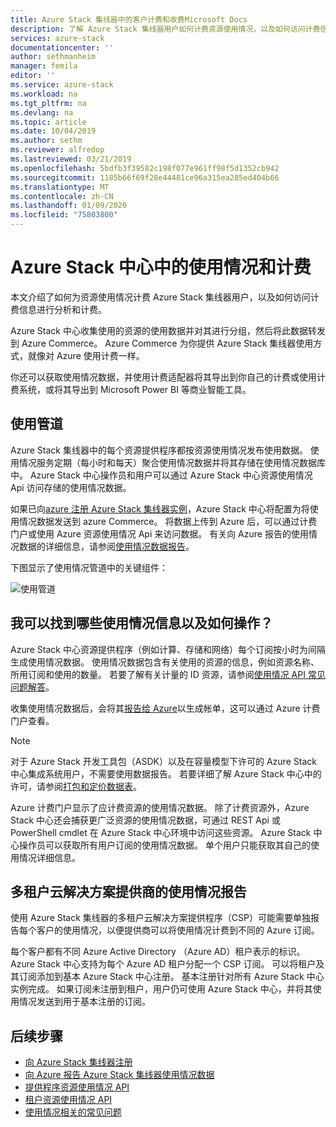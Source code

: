 ```yaml
---
title: Azure Stack 集线器中的客户计费和收费Microsoft Docs
description: 了解 Azure Stack 集线器用户如何计费资源使用情况，以及如何访问计费信息以进行分析和按使用计费。
services: azure-stack
documentationcenter: ''
author: sethmanheim
manager: femila
editor: ''
ms.service: azure-stack
ms.workload: na
ms.tgt_pltfrm: na
ms.devlang: na
ms.topic: article
ms.date: 10/04/2019
ms.author: sethm
ms.reviewer: alfredop
ms.lastreviewed: 03/21/2019
ms.openlocfilehash: 5bdfb3f39582c198f077e961ff98f5d1352cb942
ms.sourcegitcommit: 1185b66f69f28e44481ce96a315ea285ed404b66
ms.translationtype: MT
ms.contentlocale: zh-CN
ms.lasthandoff: 01/09/2020
ms.locfileid: "75803800"
---
```

# <a name="usage-and-billing-in-azure-stack-hub"></a>Azure Stack 中心中的使用情况和计费

本文介绍了如何为资源使用情况计费 Azure Stack 集线器用户，以及如何访问计费信息进行分析和计费。

Azure Stack 中心收集使用的资源的使用数据并对其进行分组，然后将此数据转发到 Azure Commerce。 Azure Commerce 为你提供 Azure Stack 集线器使用方式，就像对 Azure 使用计费一样。

你还可以获取使用情况数据，并使用计费适配器将其导出到你自己的计费或使用计费系统，或将其导出到 Microsoft Power BI 等商业智能工具。

## <a name="usage-pipeline"></a>使用管道

Azure Stack 集线器中的每个资源提供程序都按资源使用情况发布使用数据。 使用情况服务定期（每小时和每天）聚合使用情况数据并将其存储在使用情况数据库中。 Azure Stack 中心操作员和用户可以通过 Azure Stack 中心资源使用情况 Api 访问存储的使用情况数据。

如果已向[azure 注册 Azure Stack 集线器实例](azure-stack-registration.md)，Azure Stack 中心将配置为将使用情况数据发送到 azure Commerce。 将数据上传到 Azure 后，可以通过计费门户或使用 Azure 资源使用情况 Api 来访问数据。 有关向 Azure 报告的使用情况数据的详细信息，请参阅[使用情况数据报告](azure-stack-usage-reporting.md)。  

下图显示了使用情况管道中的关键组件：

![使用管道](media/azure-stack-billing-and-chargeback/usagepipeline.png)

## <a name="what-usage-information-can-i-find-and-how"></a>我可以找到哪些使用情况信息以及如何操作？

Azure Stack 中心资源提供程序（例如计算、存储和网络）每个订阅按小时为间隔生成使用情况数据。 使用情况数据包含有关使用的资源的信息，例如资源名称、所用订阅和使用的数量。 若要了解有关计量的 ID 资源，请参阅[使用情况 API 常见问题解答](azure-stack-usage-related-faq.md)。

收集使用情况数据后，会将其[报告给 Azure](azure-stack-usage-reporting.md)以生成帐单，这可以通过 Azure 计费门户查看。

> [!NOTE]  
> 对于 Azure Stack 开发工具包（ASDK）以及在容量模型下许可的 Azure Stack 中心集成系统用户，不需要使用数据报告。 若要详细了解 Azure Stack 中心中的许可，请参阅[打包和定价数据表](https://azure.microsoft.com/mediahandler/files/resourcefiles/5bc3f30c-cd57-4513-989e-056325eb95e1/Azure-Stack-packaging-and-pricing-datasheet.pdf)。

Azure 计费门户显示了应计费资源的使用情况数据。 除了计费资源外，Azure Stack 中心还会捕获更广泛资源的使用情况数据，可通过 REST Api 或 PowerShell cmdlet 在 Azure Stack 中心环境中访问这些资源。 Azure Stack 中心操作员可以获取所有用户订阅的使用情况数据。 单个用户只能获取其自己的使用情况详细信息。

## <a name="usage-reporting-for-multi-tenant-cloud-solution-providers"></a>多租户云解决方案提供商的使用情况报告

使用 Azure Stack 集线器的多租户云解决方案提供程序（CSP）可能需要单独报告每个客户的使用情况，以便提供商可以将使用情况计费到不同的 Azure 订阅。

每个客户都有不同 Azure Active Directory （Azure AD）租户表示的标识。 Azure Stack 中心支持为每个 Azure AD 租户分配一个 CSP 订阅。 可以将租户及其订阅添加到基本 Azure Stack 中心注册。 基本注册针对所有 Azure Stack 中心实例完成。 如果订阅未注册到租户，用户仍可使用 Azure Stack 中心，并将其使用情况发送到用于基本注册的订阅。

## <a name="next-steps"></a>后续步骤

- [向 Azure Stack 集线器注册](azure-stack-registration.md)
- [向 Azure 报告 Azure Stack 集线器使用情况数据](azure-stack-usage-reporting.md)
- [提供程序资源使用情况 API](azure-stack-provider-resource-api.md)
- [租户资源使用情况 API](azure-stack-tenant-resource-usage-api.md)
- [使用情况相关的常见问题](azure-stack-usage-related-faq.md)
